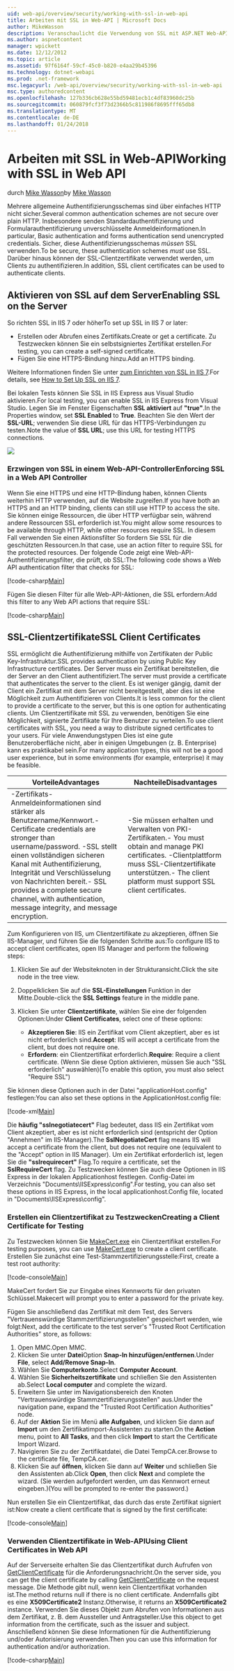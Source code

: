 ```yaml
---
uid: web-api/overview/security/working-with-ssl-in-web-api
title: Arbeiten mit SSL in Web-API | Microsoft Docs
author: MikeWasson
description: Veranschaulicht die Verwendung von SSL mit ASP.NET Web-API, einschließlich der Verwendung von SSL-Clientzertifikate.
ms.author: aspnetcontent
manager: wpickett
ms.date: 12/12/2012
ms.topic: article
ms.assetid: 97f6164f-59cf-45c0-b820-e4aa29b45396
ms.technology: dotnet-webapi
ms.prod: .net-framework
msc.legacyurl: /web-api/overview/security/working-with-ssl-in-web-api
msc.type: authoredcontent
ms.openlocfilehash: 127b336cb628e55bd59481ecb1c4df83960dc25b
ms.sourcegitcommit: 060879fcf3f73d2366b5c811986f8695fff65db8
ms.translationtype: MT
ms.contentlocale: de-DE
ms.lasthandoff: 01/24/2018
---
```

<a name="working-with-ssl-in-web-api"></a><span data-ttu-id="7e553-103">Arbeiten mit SSL in Web-API</span><span class="sxs-lookup"><span data-stu-id="7e553-103">Working with SSL in Web API</span></span>
====================
<span data-ttu-id="7e553-104">durch [Mike Wasson](https://github.com/MikeWasson)</span><span class="sxs-lookup"><span data-stu-id="7e553-104">by [Mike Wasson](https://github.com/MikeWasson)</span></span>

<span data-ttu-id="7e553-105">Mehrere allgemeine Authentifizierungsschemas sind über einfaches HTTP nicht sicher.</span><span class="sxs-lookup"><span data-stu-id="7e553-105">Several common authentication schemes are not secure over plain HTTP.</span></span> <span data-ttu-id="7e553-106">Insbesondere senden Standardauthentifizierung und Formularauthentifizierung unverschlüsselte Anmeldeinformationen.</span><span class="sxs-lookup"><span data-stu-id="7e553-106">In particular, Basic authentication and forms authentication send unencrypted credentials.</span></span> <span data-ttu-id="7e553-107">Sicher, diese Authentifizierungsschemas *müssen* SSL verwenden.</span><span class="sxs-lookup"><span data-stu-id="7e553-107">To be secure, these authentication schemes *must* use SSL.</span></span> <span data-ttu-id="7e553-108">Darüber hinaus können der SSL-Clientzertifikate verwendet werden, um Clients zu authentifizieren.</span><span class="sxs-lookup"><span data-stu-id="7e553-108">In addition, SSL client certificates can be used to authenticate clients.</span></span>

## <a name="enabling-ssl-on-the-server"></a><span data-ttu-id="7e553-109">Aktivieren von SSL auf dem Server</span><span class="sxs-lookup"><span data-stu-id="7e553-109">Enabling SSL on the Server</span></span>

<span data-ttu-id="7e553-110">So richten SSL in IIS 7 oder höher</span><span class="sxs-lookup"><span data-stu-id="7e553-110">To set up SSL in IIS 7 or later:</span></span>

- <span data-ttu-id="7e553-111">Erstellen oder Abrufen eines Zertifikats.</span><span class="sxs-lookup"><span data-stu-id="7e553-111">Create or get a certificate.</span></span> <span data-ttu-id="7e553-112">Zu Testzwecken können Sie ein selbstsigniertes Zertifikat erstellen.</span><span class="sxs-lookup"><span data-stu-id="7e553-112">For testing, you can create a self-signed certificate.</span></span>
- <span data-ttu-id="7e553-113">Fügen Sie eine HTTPS-Bindung hinzu.</span><span class="sxs-lookup"><span data-stu-id="7e553-113">Add an HTTPS binding.</span></span>

<span data-ttu-id="7e553-114">Weitere Informationen finden Sie unter [zum Einrichten von SSL in IIS 7](https://www.iis.net/learn/manage/configuring-security/how-to-set-up-ssl-on-iis).</span><span class="sxs-lookup"><span data-stu-id="7e553-114">For details, see [How to Set Up SSL on IIS 7](https://www.iis.net/learn/manage/configuring-security/how-to-set-up-ssl-on-iis).</span></span>

<span data-ttu-id="7e553-115">Bei lokalen Tests können Sie SSL in IIS Express aus Visual Studio aktivieren.</span><span class="sxs-lookup"><span data-stu-id="7e553-115">For local testing, you can enable SSL in IIS Express from Visual Studio.</span></span> <span data-ttu-id="7e553-116">Legen Sie im Fenster Eigenschaften **SSL aktiviert** auf **"true"**.</span><span class="sxs-lookup"><span data-stu-id="7e553-116">In the Properties window, set **SSL Enabled** to **True**.</span></span> <span data-ttu-id="7e553-117">Beachten Sie den Wert der **SSL-URL**; verwenden Sie diese URL für das HTTPS-Verbindungen zu testen.</span><span class="sxs-lookup"><span data-stu-id="7e553-117">Note the value of **SSL URL**; use this URL for testing HTTPS connections.</span></span>

![](working-with-ssl-in-web-api/_static/image1.png)

### <a name="enforcing-ssl-in-a-web-api-controller"></a><span data-ttu-id="7e553-118">Erzwingen von SSL in einem Web-API-Controller</span><span class="sxs-lookup"><span data-stu-id="7e553-118">Enforcing SSL in a Web API Controller</span></span>

<span data-ttu-id="7e553-119">Wenn Sie eine HTTPS und eine HTTP-Bindung haben, können Clients weiterhin HTTP verwenden, auf die Website zugreifen.</span><span class="sxs-lookup"><span data-stu-id="7e553-119">If you have both an HTTPS and an HTTP binding, clients can still use HTTP to access the site.</span></span> <span data-ttu-id="7e553-120">Sie können einige Ressourcen, die über HTTP verfügbar sein, während andere Ressourcen SSL erforderlich ist.</span><span class="sxs-lookup"><span data-stu-id="7e553-120">You might allow some resources to be available through HTTP, while other resources require SSL.</span></span> <span data-ttu-id="7e553-121">In diesem Fall verwenden Sie einen Aktionsfilter So fordern Sie SSL für die geschützten Ressourcen.</span><span class="sxs-lookup"><span data-stu-id="7e553-121">In that case, use an action filter to require SSL for the protected resources.</span></span> <span data-ttu-id="7e553-122">Der folgende Code zeigt eine Web-API-Authentifizierungsfilter, die prüft, ob SSL:</span><span class="sxs-lookup"><span data-stu-id="7e553-122">The following code shows a Web API authentication filter that checks for SSL:</span></span>

[!code-csharp[Main](working-with-ssl-in-web-api/samples/sample1.cs)]

<span data-ttu-id="7e553-123">Fügen Sie diesen Filter für alle Web-API-Aktionen, die SSL erfordern:</span><span class="sxs-lookup"><span data-stu-id="7e553-123">Add this filter to any Web API actions that require SSL:</span></span>

[!code-csharp[Main](working-with-ssl-in-web-api/samples/sample2.cs)]

## <a name="ssl-client-certificates"></a><span data-ttu-id="7e553-124">SSL-Clientzertifikate</span><span class="sxs-lookup"><span data-stu-id="7e553-124">SSL Client Certificates</span></span>

<span data-ttu-id="7e553-125">SSL ermöglicht die Authentifizierung mithilfe von Zertifikaten der Public Key-Infrastruktur.</span><span class="sxs-lookup"><span data-stu-id="7e553-125">SSL provides authentication by using Public Key Infrastructure certificates.</span></span> <span data-ttu-id="7e553-126">Der Server muss ein Zertifikat bereitstellen, die der Server an den Client authentifiziert.</span><span class="sxs-lookup"><span data-stu-id="7e553-126">The server must provide a certificate that authenticates the server to the client.</span></span> <span data-ttu-id="7e553-127">Es ist weniger gängig, damit der Client ein Zertifikat mit dem Server nicht bereitgestellt, aber dies ist eine Möglichkeit zum Authentifizieren von Clients.</span><span class="sxs-lookup"><span data-stu-id="7e553-127">It is less common for the client to provide a certificate to the server, but this is one option for authenticating clients.</span></span> <span data-ttu-id="7e553-128">Um Clientzertifikate mit SSL zu verwenden, benötigen Sie eine Möglichkeit, signierte Zertifikate für Ihre Benutzer zu verteilen.</span><span class="sxs-lookup"><span data-stu-id="7e553-128">To use client certificates with SSL, you need a way to distribute signed certificates to your users.</span></span> <span data-ttu-id="7e553-129">Für viele Anwendungstypen Dies ist eine gute Benutzeroberfläche nicht, aber in einigen Umgebungen (z. B. Enterprise) kann es praktikabel sein.</span><span class="sxs-lookup"><span data-stu-id="7e553-129">For many application types, this will not be a good user experience, but in some environments (for example, enterprise) it may be feasible.</span></span>

| <span data-ttu-id="7e553-130">Vorteile</span><span class="sxs-lookup"><span data-stu-id="7e553-130">Advantages</span></span> | <span data-ttu-id="7e553-131">Nachteile</span><span class="sxs-lookup"><span data-stu-id="7e553-131">Disadvantages</span></span> |
| --- | --- |
| <span data-ttu-id="7e553-132">-Zertifikats-Anmeldeinformationen sind stärker als Benutzername/Kennwort.</span><span class="sxs-lookup"><span data-stu-id="7e553-132">- Certificate credentials are stronger than username/password.</span></span> <span data-ttu-id="7e553-133">-SSL stellt einen vollständigen sicheren Kanal mit Authentifizierung, Integrität und Verschlüsselung von Nachrichten bereit.</span><span class="sxs-lookup"><span data-stu-id="7e553-133">- SSL provides a complete secure channel, with authentication, message integrity, and message encryption.</span></span> | <span data-ttu-id="7e553-134">-Sie müssen erhalten und Verwalten von PKI-Zertifikaten.</span><span class="sxs-lookup"><span data-stu-id="7e553-134">- You must obtain and manage PKI certificates.</span></span> <span data-ttu-id="7e553-135">-Clientplattform muss SSL-Clientzertifikate unterstützen.</span><span class="sxs-lookup"><span data-stu-id="7e553-135">- The client platform must support SSL client certificates.</span></span> |

<span data-ttu-id="7e553-136">Zum Konfigurieren von IIS, um Clientzertifikate zu akzeptieren, öffnen Sie IIS-Manager, und führen Sie die folgenden Schritte aus:</span><span class="sxs-lookup"><span data-stu-id="7e553-136">To configure IIS to accept client certificates, open IIS Manager and perform the following steps:</span></span>

1. <span data-ttu-id="7e553-137">Klicken Sie auf der Websiteknoten in der Strukturansicht.</span><span class="sxs-lookup"><span data-stu-id="7e553-137">Click the site node in the tree view.</span></span>
2. <span data-ttu-id="7e553-138">Doppelklicken Sie auf die **SSL-Einstellungen** Funktion in der Mitte.</span><span class="sxs-lookup"><span data-stu-id="7e553-138">Double-click the **SSL Settings** feature in the middle pane.</span></span>
3. <span data-ttu-id="7e553-139">Klicken Sie unter **Clientzertifikate**, wählen Sie eine der folgenden Optionen:</span><span class="sxs-lookup"><span data-stu-id="7e553-139">Under **Client Certificates**, select one of these options:</span></span> 

    - <span data-ttu-id="7e553-140">**Akzeptieren Sie**: IIS ein Zertifikat vom Client akzeptiert, aber es ist nicht erforderlich sind.</span><span class="sxs-lookup"><span data-stu-id="7e553-140">**Accept**: IIS will accept a certificate from the client, but does not require one.</span></span>
    - <span data-ttu-id="7e553-141">**Erfordern**: ein Clientzertifikat erforderlich.</span><span class="sxs-lookup"><span data-stu-id="7e553-141">**Require**: Require a client certificate.</span></span> <span data-ttu-id="7e553-142">(Wenn Sie diese Option aktivieren, müssen Sie auch "SSL erforderlich" auswählen)</span><span class="sxs-lookup"><span data-stu-id="7e553-142">(To enable this option, you must also select "Require SSL")</span></span>

<span data-ttu-id="7e553-143">Sie können diese Optionen auch in der Datei "applicationHost.config" festlegen:</span><span class="sxs-lookup"><span data-stu-id="7e553-143">You can also set these options in the ApplicationHost.config file:</span></span>

[!code-xml[Main](working-with-ssl-in-web-api/samples/sample3.xml)]

<span data-ttu-id="7e553-144">Die **häufig "sslnegotiatecert"** Flag bedeutet, dass IIS ein Zertifikat vom Client akzeptiert, aber es ist nicht erforderlich sind (entspricht der Option "Annehmen" im IIS-Manager).</span><span class="sxs-lookup"><span data-stu-id="7e553-144">The **SslNegotiateCert** flag means IIS will accept a certificate from the client, but does not require one (equivalent to the "Accept" option in IIS Manager).</span></span> <span data-ttu-id="7e553-145">Um ein Zertifikat erforderlich ist, legen Sie die **"sslrequirecert"** Flag.</span><span class="sxs-lookup"><span data-stu-id="7e553-145">To require a certificate, set the **SslRequireCert** flag.</span></span> <span data-ttu-id="7e553-146">Zu Testzwecken können Sie auch diese Optionen in IIS Express in der lokalen Applicationhost festlegen. Config-Datei im Verzeichnis "Documents\IISExpress\config".</span><span class="sxs-lookup"><span data-stu-id="7e553-146">For testing, you can also set these options in IIS Express, in the local applicationhost.Config file, located in "Documents\IISExpress\config".</span></span>

### <a name="creating-a-client-certificate-for-testing"></a><span data-ttu-id="7e553-147">Erstellen ein Clientzertifikat zu Testzwecken</span><span class="sxs-lookup"><span data-stu-id="7e553-147">Creating a Client Certificate for Testing</span></span>

<span data-ttu-id="7e553-148">Zu Testzwecken können Sie [MakeCert.exe](https://msdn.microsoft.com/library/bfsktky3.aspx) ein Clientzertifikat erstellen.</span><span class="sxs-lookup"><span data-stu-id="7e553-148">For testing purposes, you can use [MakeCert.exe](https://msdn.microsoft.com/library/bfsktky3.aspx) to create a client certificate.</span></span> <span data-ttu-id="7e553-149">Erstellen Sie zunächst eine Test-Stammzertifizierungsstelle:</span><span class="sxs-lookup"><span data-stu-id="7e553-149">First, create a test root authority:</span></span>

[!code-console[Main](working-with-ssl-in-web-api/samples/sample4.cmd)]

<span data-ttu-id="7e553-150">MakeCert fordert Sie zur Eingabe eines Kennworts für den privaten Schlüssel.</span><span class="sxs-lookup"><span data-stu-id="7e553-150">Makecert will prompt you to enter a password for the private key.</span></span>

<span data-ttu-id="7e553-151">Fügen Sie anschließend das Zertifikat mit dem Test, des Servers "Vertrauenswürdige Stammzertifizierungsstellen" gespeichert werden, wie folgt:</span><span class="sxs-lookup"><span data-stu-id="7e553-151">Next, add the certificate to the test server's "Trusted Root Certification Authorities" store, as follows:</span></span>

1. <span data-ttu-id="7e553-152">Open MMC.</span><span class="sxs-lookup"><span data-stu-id="7e553-152">Open MMC.</span></span>
2. <span data-ttu-id="7e553-153">Klicken Sie unter **Datei**Option **Snap-In hinzufügen/entfernen**.</span><span class="sxs-lookup"><span data-stu-id="7e553-153">Under **File**, select **Add/Remove Snap-In**.</span></span>
3. <span data-ttu-id="7e553-154">Wählen Sie **Computerkonto**.</span><span class="sxs-lookup"><span data-stu-id="7e553-154">Select **Computer Account**.</span></span>
4. <span data-ttu-id="7e553-155">Wählen Sie **Sicherheitszertifikate** und schließen Sie den Assistenten ab.</span><span class="sxs-lookup"><span data-stu-id="7e553-155">Select **Local computer** and complete the wizard.</span></span>
5. <span data-ttu-id="7e553-156">Erweitern Sie unter im Navigationsbereich den Knoten "Vertrauenswürdige Stammzertifizierungsstellen" aus.</span><span class="sxs-lookup"><span data-stu-id="7e553-156">Under the navigation pane, expand the "Trusted Root Certification Authorities" node.</span></span>
6. <span data-ttu-id="7e553-157">Auf der **Aktion** Sie im Menü **alle Aufgaben**, und klicken Sie dann auf **Import** um den Zertifikatimport-Assistenten zu starten.</span><span class="sxs-lookup"><span data-stu-id="7e553-157">On the **Action** menu, point to **All Tasks**, and then click **Import** to start the Certificate Import Wizard.</span></span>
7. <span data-ttu-id="7e553-158">Navigieren Sie zu der Zertifikatdatei, die Datei TempCA.cer.</span><span class="sxs-lookup"><span data-stu-id="7e553-158">Browse to the certificate file, TempCA.cer.</span></span>
8. <span data-ttu-id="7e553-159">Klicken Sie auf **öffnen**, klicken Sie dann auf **Weiter** und schließen Sie den Assistenten ab.</span><span class="sxs-lookup"><span data-stu-id="7e553-159">Click **Open**, then click **Next** and complete the wizard.</span></span> <span data-ttu-id="7e553-160">(Sie werden aufgefordert werden, um das Kennwort erneut eingeben.)</span><span class="sxs-lookup"><span data-stu-id="7e553-160">(You will be prompted to re-enter the password.)</span></span>

<span data-ttu-id="7e553-161">Nun erstellen Sie ein Clientzertifikat, das durch das erste Zertifikat signiert ist:</span><span class="sxs-lookup"><span data-stu-id="7e553-161">Now create a client certificate that is signed by the first certificate:</span></span>

[!code-console[Main](working-with-ssl-in-web-api/samples/sample5.cmd)]

### <a name="using-client-certificates-in-web-api"></a><span data-ttu-id="7e553-162">Verwenden Clientzertifikate in Web-API</span><span class="sxs-lookup"><span data-stu-id="7e553-162">Using Client Certificates in Web API</span></span>

<span data-ttu-id="7e553-163">Auf der Serverseite erhalten Sie das Clientzertifikat durch Aufrufen von [GetClientCertificate](https://msdn.microsoft.com/library/system.net.http.httprequestmessageextensions.getclientcertificate.aspx) für die Anforderungsnachricht.</span><span class="sxs-lookup"><span data-stu-id="7e553-163">On the server side, you can get the client certificate by calling [GetClientCertificate](https://msdn.microsoft.com/library/system.net.http.httprequestmessageextensions.getclientcertificate.aspx) on the request message.</span></span> <span data-ttu-id="7e553-164">Die Methode gibt null, wenn kein Clientzertifikat vorhanden ist.</span><span class="sxs-lookup"><span data-stu-id="7e553-164">The method returns null if there is no client certificate.</span></span> <span data-ttu-id="7e553-165">Andernfalls gibt es eine **X509Certificate2** Instanz.</span><span class="sxs-lookup"><span data-stu-id="7e553-165">Otherwise, it returns an **X509Certificate2** instance.</span></span> <span data-ttu-id="7e553-166">Verwenden Sie dieses Objekt zum Abrufen von Informationen aus dem Zertifikat, z. B. dem Aussteller und Antragsteller.</span><span class="sxs-lookup"><span data-stu-id="7e553-166">Use this object to get information from the certificate, such as the issuer and subject.</span></span> <span data-ttu-id="7e553-167">Anschließend können Sie diese Informationen für die Authentifizierung und/oder Autorisierung verwenden.</span><span class="sxs-lookup"><span data-stu-id="7e553-167">Then you can use this information for authentication and/or authorization.</span></span>

[!code-csharp[Main](working-with-ssl-in-web-api/samples/sample6.cs)]
